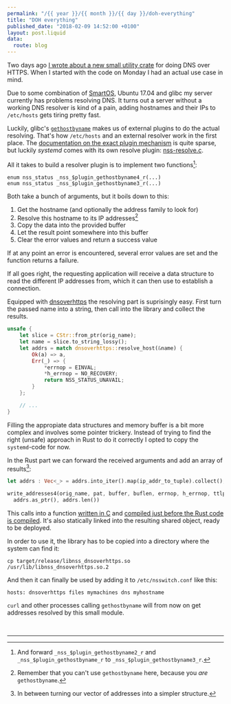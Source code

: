 ```yaml
---
permalink: "/{{ year }}/{{ month }}/{{ day }}/doh-everything"
title: "DOH everything"
published_date: "2018-02-09 14:52:00 +0100"
layout: post.liquid
data:
  route: blog
---
```


Two days ago [I wrote about a new small utility crate](/2018/02/07/d-oh-dns-over-https-in-rust/) for doing DNS over HTTPS.
When I started with the code on Monday I had an actual use case in mind.

Due to some combination of [SmartOS](https://www.joyent.com/smartos), Ubuntu 17.04 and glibc my server currently has problems resolving DNS.
It turns out a server without a working DNS resolver is kind of a pain, adding hostnames and their IPs to `/etc/hosts` gets tiring pretty fast.

Luckily, glibc's [`gethostbyname`](http://man7.org/linux/man-pages/man3/gethostbyname.3.html) makes us of external plugins to do the actual resolving.
That's how `/etc/hosts` and an external resolver work in the first place.
The [documentation on the exact plugin mechanism](http://www.gnu.org/software/libc/manual/html_node/NSS-Modules-Interface.html#NSS-Modules-Interface) is quite sparse, but luckily *systemd* comes with its own resolve plugin: [nss-resolve.c](https://github.com/systemd/systemd/blob/master/src/nss-resolve/nss-resolve.c).

All it takes to build a resolver plugin is to implement two functions[^1]:

```
enum nss_status _nss_$plugin_gethostbyname4_r(...)
enum nss_status _nss_$plugin_gethostbyname3_r(...)
```

Both take a bunch of arguments, but it boils down to this:

1. Get the hostname (and optionally the address family to look for)
2. Resolve this hostname to its IP addresses[^2]
3. Copy the data into the provided buffer
4. Let the result point somewhere into this buffer
5. Clear the error values and return a success value

If at any point an error is encountered, several error values are set and the function returns a failure.

If all goes right, the requesting application will receive a data structure to read the different IP addresses from, which it can then use to establish a connection.

Equipped with [dnsoverhttps](https://crates.io/crates/dnsoverhttps) the resolving part is suprisingly easy.
First turn the passed name into a string, then call into the library and collect the results.

```rust
unsafe {
    let slice = CStr::from_ptr(orig_name);
    let name = slice.to_string_lossy();
    let addrs = match dnsoverhttps::resolve_host(&name) {
        Ok(a) => a,
        Err(_) => {
            *errnop = EINVAL;
            *h_errnop = NO_RECOVERY;
            return NSS_STATUS_UNAVAIL;
        }
    };

    // ...
}
```

Filling the appropiate data structures and memory buffer is a bit more complex and involves some pointer trickery.
Instead of trying to find the right (unsafe) approach in Rust to do it correctly I opted to copy the `systemd`-code for now.

In the Rust part we can forward the received arguments and add an array of results[^3]:

```rust
let addrs : Vec<_> = addrs.into_iter().map(ip_addr_to_tuple).collect();

write_addresses4(orig_name, pat, buffer, buflen, errnop, h_errnop, ttlp,
  addrs.as_ptr(), addrs.len())
```

This calls into a function [written in C](https://github.com/badboy/libnss_dnsoverhttps/blob/a3f25c92881ec1d1100ea4e7f7d399d1c51b80b6/src/write_addr.c#L13-L19) and [compiled just before the Rust code is compiled](https://github.com/badboy/libnss_dnsoverhttps/blob/a3f25c92881ec1d1100ea4e7f7d399d1c51b80b6/build.rs).
It's also statically linked into the resulting shared object, ready to be deployed.

In order to use it, the library has to be copied into a directory where the system can find it:

```
cp target/release/libnss_dnsoverhttps.so /usr/lib/libnss_dnsoverhttps.so.2
```

And then it can finally be used by adding it to `/etc/nsswitch.conf` like this:

```
hosts: dnsoverhttps files mymachines dns myhostname
```

`curl` and other processes calling `gethostbyname` will from now on get addresses resolved by this small module.

<br>

---

[^1]: And forward `_nss_$plugin_gethostbyname2_r` and `_nss_$plugin_gethostbyname_r` to `_nss_$plugin_gethostbyname3_r`.

[^2]: Remember that you can't use `gethostbyname` here, because you _are_ `gethostbyname`.

[^3]: In between turning our vector of addresses into a simpler structure.
